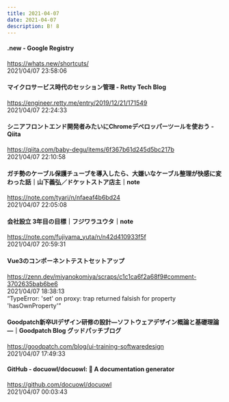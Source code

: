 ```yaml
---
title: 2021-04-07
date: 2021-04-07
description: B! 8
---
```


#### .new - Google Registry
https://whats.new/shortcuts/<br>
2021/04/07 23:58:06<br>


#### マイクロサービス時代のセッション管理 - Retty Tech Blog
https://engineer.retty.me/entry/2019/12/21/171549<br>
2021/04/07 22:24:33<br>


#### シニアフロントエンド開発者みたいにChromeデベロッパーツールを使おう - Qiita
https://qiita.com/baby-degu/items/6f367b61d245d5bc217b<br>
2021/04/07 22:10:58<br>


#### ガチ勢のケーブル保護チューブを導入したら、大嫌いなケーブル整理が快感に変わった話｜山下義弘／ドケットストア店主｜note
https://note.com/tyari/n/nfaeaf4b6bd24<br>
2021/04/07 22:05:08<br>


#### 会社設立 3年目の目標｜フジワラユウタ｜note
https://note.com/fujiyama_yuta/n/n42d410933f5f<br>
2021/04/07 20:59:31<br>


#### Vue3のコンポーネントテストセットアップ
https://zenn.dev/miyanokomiya/scraps/c1c1ca6f2a68f9#comment-3702635bab6be6<br>
2021/04/07 18:38:13<br>
“TypeError: 'set' on proxy: trap returned falsish for property 'hasOwnProperty'”


#### Goodpatch新卒UIデザイン研修の設計—ソフトウェアデザイン概論と基礎理論—｜Goodpatch Blog グッドパッチブログ
https://goodpatch.com/blog/ui-training-softwaredesign<br>
2021/04/07 17:49:33<br>


#### GitHub - docuowl/docuowl: 🦉 A documentation generator
https://github.com/docuowl/docuowl<br>
2021/04/07 00:03:43<br>


